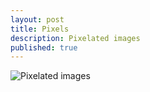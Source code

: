 ```yaml
---
layout: post
title: Pixels
description: Pixelated images
published: true
---
```


![Pixelated images](https://apenasimagens.com/wp-content/uploads/2016/05/pixel_03_text.jpg)